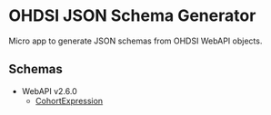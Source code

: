 # OHDSI JSON Schema Generator

Micro app to generate JSON schemas from OHDSI WebAPI objects.

## Schemas

* WebAPI v2.6.0
   * [CohortExpression](cohortexpression.2.6.0.schema.json)